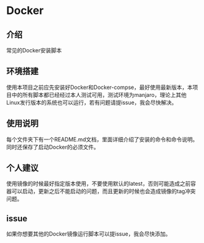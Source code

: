 # Docker

## 介绍
常见的Docker安装脚本

## 环境搭建

使用本项目之前应先安装好Docker和Docker-compse，最好使用最新版本，本项目中的所有脚本都已经经过本人测试可用，测试环境为manjaro，理论上其他Linux发行版本的系统也可以运行，若有问题请提issue，我会尽快解决。

## 使用说明

每个文件夹下有一个README.md文档，里面详细介绍了安装的命令和命令说明。同时还保存了启动Docker的必须文件。

## 个人建议

使用镜像的时候最好指定版本使用，不要使用默认的latest，否则可能造成之前容器可以启动，更新之后不能启动的问题，而且更新的时候也会造成镜像的tag冲突问题。

## issue

如果你想要其他的Docker镜像运行脚本可以提issue，我会尽快添加。